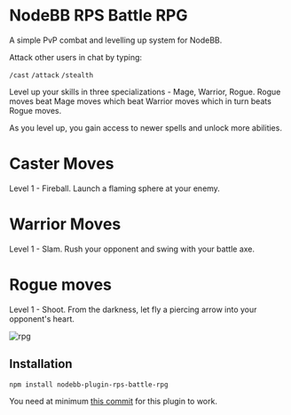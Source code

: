 # NodeBB RPS Battle RPG

A simple PvP combat and levelling up system for NodeBB.

Attack other users in chat by typing:

`/cast`
`/attack`
`/stealth`

Level up your skills in three specializations - Mage, Warrior, Rogue. Rogue moves beat Mage moves which beat Warrior moves which in turn beats Rogue moves.

As you level up, you gain access to newer spells and unlock more abilities.


Caster Moves
============
Level 1 - Fireball. Launch a flaming sphere at your enemy.

Warrior Moves
=============
Level 1 - Slam. Rush your opponent and swing with your battle axe.

Rogue moves
===========
Level 1 - Shoot. From the darkness, let fly a piercing arrow into your opponent's heart.



![rpg](http://i.imgur.com/hhGaP6I.png)

## Installation

    npm install nodebb-plugin-rps-battle-rpg

You need at minimum [this commit](https://github.com/designcreateplay/NodeBB/commit/f8be072b99ef63b5d008ef86342fa88ff077dca6) for this plugin to work.